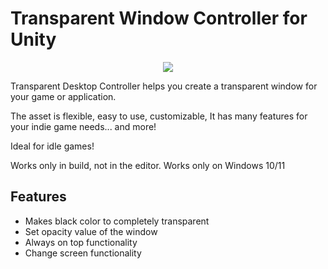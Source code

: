 # Transparent Window Controller for Unity

<p align="center">
  <img src="https://img.itch.zone/aW1hZ2UvMzM0MDQyNy8yMDAzMTkwOS5wbmc=/original/SrZZaD.png">
</p>

Transparent Desktop Controller helps you create a transparent window for your game or application.

The asset is flexible, easy to use, customizable, It has many features for your indie game needs... and more!

Ideal for idle games!

Works only in build, not in the editor.
Works only on Windows 10/11

## Features
- Makes black color to completely transparent
- Set opacity value of the window
- Always on top functionality
- Change screen functionality
